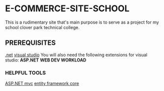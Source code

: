 # **E-COMMERCE-SITE-SCHOOL**
This is a rudimentary site that's main purpose is to serve as a project for my school clover park technical college. 

## **PREREQUISITES** 
[.net](https://dotnet.microsoft.com/download)
[visual studio](https://visualstudio.microsoft.com/)
You will also need the following extensions for visual studio: **ASP.NET** **WEB DEV WORKLOAD**

### **HELPFUL TOOLS**
[ASP.NET mvc](https://dotnet.microsoft.com/apps/aspnet/mvc)
[entity framework core](https://docs.microsoft.com/en-us/ef/core/)
